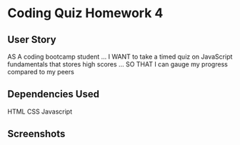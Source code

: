 # Coding Quiz Homework 4

## User Story

AS A coding bootcamp student ...  I WANT to take a timed quiz on JavaScript fundamentals that stores high scores ... SO THAT I can gauge my progress compared to my peers

## Dependencies Used
HTML
CSS
Javascript

## Screenshots

